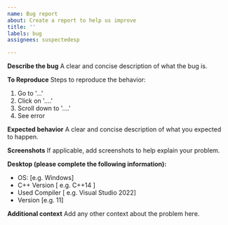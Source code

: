 ```yaml
---
name: Bug report
about: Create a report to help us improve
title: ''
labels: bug
assignees: suspectedesp

---
```


**Describe the bug**
A clear and concise description of what the bug is.

**To Reproduce**
Steps to reproduce the behavior:
1. Go to '...'
2. Click on '....'
3. Scroll down to '....'
4. See error

**Expected behavior**
A clear and concise description of what you expected to happen.

**Screenshots**
If applicable, add screenshots to help explain your problem.

**Desktop (please complete the following information):**
 - OS: [e.g. Windows]
 - C++ Version [ e.g. C++14 ]
- Used Compiler [ e.g. Visual Studio 2022]
 - Version [e.g. 11]

**Additional context**
Add any other context about the problem here.
